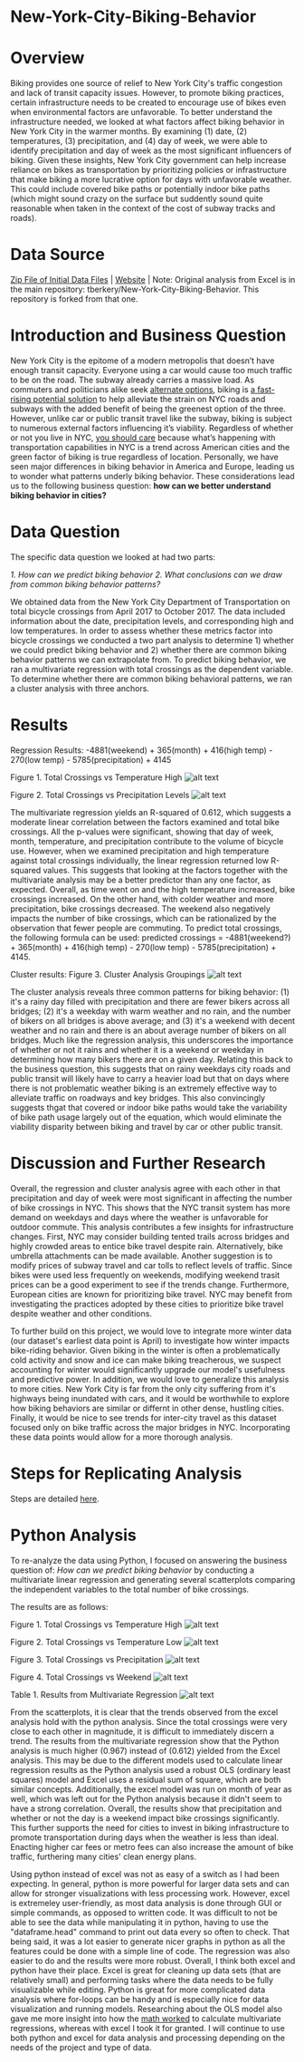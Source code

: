 # New-York-City-Biking-Behavior

# Overview
Biking provides one source of relief to New York City's traffic congestion and lack of transit capacity issues. However, to promote biking practices, certain infrastructure needs to be created to encourage use of bikes even when environmental factors are unfavorable. To better understand the infrastructure needed, we looked at what factors affect biking behavior in New York City in the warmer months. By examining (1) date, (2) temperatures, (3) precipitation, and (4) day of week, we were able to identify precipitation and day of week as the most significant influencers of biking. Given these insights, New York City government can help increase reliance on bikes as transportation by prioritizing policies or infrastructure that make biking a more lucrative option for days with unfavorable weather. This could include covered bike paths or potentially indoor bike paths (which might sound crazy on the surface but suddently sound quite reasonable when taken in the context of the cost of subway tracks and roads).
 
# Data Source
[Zip File of Initial Data Files](https://github.com/tberkery/New-York-City-Biking-Behavior/blob/main/NYCDOT_Bicycle_Counts_2017-_East_River_Bridges.zip.zip) | [Website](https://data.cityofnewyork.us/Transportation/Bicycle-Counts-for-East-River-Bridges/gua4-p9wg) | Note: Original analysis from Excel is in the main repository: tberkery/New-York-City-Biking-Behavior. This repository is forked from that one. 

# Introduction and Business Question
New York City is the epitome of a modern metropolis that doesn’t have enough transit capacity. Everyone using a car would cause too much traffic to be on the road. The subway already carries a massive load. As commuters and politicians alike seek [alternate options](https://www.nytimes.com/2021/03/02/travel/ebikes-bike-sharing-us.html), biking is [a fast-rising potential solution](https://www.bicycling.com/news/a30518994/deloitte-2020-study-bicycle-transportation/#:~:text=The%20study%20predicts%20that%20the,better%20tools%20for%20urban%20planning) to help alleviate the strain on NYC roads and subways with the added benefit of being the greenest option of the three. However, unlike car or public transit travel like the subway, biking is subject to numerous external factors influencing it’s viability. Regardless of whether or not you live in NYC, [you should care](https://www.smartcitiesdive.com/ex/sustainablecitiescollective/real-reason-why-bicycles-are-key-better-cities/25116/) because what’s happening with transportation capabilities in NYC is a trend across American cities and the green factor of biking is true regardless of location. Personally, we have seen major differences in biking behavior in America and Europe, leading us to wonder what patterns underly biking behavior. These considerations lead us to the following business question: **how can we better understand biking behavior in cities?**

# Data Question
The specific data question we looked at had two parts:

  *1. How can we predict biking behavior*
  *2. What conclusions can we draw from common biking behavior patterns?*
  
We obtained data from the New York City Department of Transportation on total bicycle crossings from April 2017 to October 2017. The data included information about the date, precipitation levels, and corresponding high and low temperatures. In order to assess whether these metrics factor into bicycle crossings we conducted a two part analysis to determine 1) whether we could predict biking behavior and 2) whether there are common biking behavior patterns we can extrapolate from. To predict biking behavior, we ran a multivariate regression with total crossings as the dependent variable. To determine whether there are common biking behavioral patterns, we ran a cluster analysis with three anchors. 

# Results

Regression Results: -4881(weekend) + 365(month) + 416(high temp) - 270(low temp) - 5785(precipitation) + 4145

Figure 1. Total Crossings vs Temperature High 
![alt text](https://github.com/tberkery/New-York-City-Biking-Behavior/blob/main/Total%20Crossings%20vs.%20High%20Temp.png)

Figure 2. Total Crossings vs Precipitation Levels
![alt text](https://github.com/tberkery/New-York-City-Biking-Behavior/blob/main/Total%20Crossings%20vs.%20Precipitation.png)

The multivariate regression yields an R-squared of 0.612, which suggests a moderate linear correlation between the factors examined and total bike crossings. All the p-values were significant, showing that day of week, month, temperature, and precipitation contribute to the volume of bicycle use. However, when we examined precipitation and high temperature against total crossings individually, the linear regression returned low R-squared values. This suggests that looking at the factors together with the multivariate analysis may be a better predictor than any one factor, as expected. Overall, as time went on and the high temperature increased, bike crossings increased. On the other hand, with colder weather and more precipitation, bike crossings decreased. The weekend also negatively impacts the number of bike crossings, which can be rationalized by the observation that fewer people are commuting. To predict total crossings, the following formula can be used: predicted crossings = -4881(weekend?) + 365(month) + 416(high temp) - 270(low temp) - 5785(precipitation) + 4145.


Cluster results:
Figure 3. Cluster Analysis Groupings
![alt text](https://github.com/tberkery/New-York-City-Biking-Behavior/blob/main/Biking%20Behavior%20Clusters.PNG)

The cluster analysis reveals three common patterns for biking behavior: (1) it's a rainy day filled with precipitation and there are fewer bikers across all bridges; (2) it's a weekday with warm weather and no rain, and the number of bikers on all bridges is above average; and (3) it's a weekend with decent weather and no rain and there is an about average number of bikers on all bridges. Much like the regression analysis, this underscores the importance of whether or not it rains and whether it is a weekend or weekday in determining how many bikers there are on a given day. Relating this back to the business question, this suggests that on rainy weekdays city roads and public transit will likely have to carry a heavier load but that on days where there is not problematic weather biking is an extremely effective way to alleviate traffic on roadways and key bridges. This also convincingly suggests thgat  that covered or indoor bike paths would take the variability of bike path usage largely out of the equation, which would eliminate the viability disparity between biking and travel by car or other public transit.

# Discussion and Further Research
Overall, the regression and cluster analysis agree with each other in that precipitation and day of week were most significant in affecting the number of bike crossings in NYC. This shows that the NYC transit system has more demand on weekdays and days where the weather is unfavorable for outdoor commute. This analysis contributes a few insights for infrastructure changes. First, NYC may consider building tented trails across bridges and highly crowded areas to entice bike travel despite rain. Alternatively, bike umbrella attachments can be made available. Another suggestion is to modify prices of subway travel and car tolls to reflect levels of traffic. Since bikes were used less frequently on weekends, modifying weekend trasit prices can be a good experiment to see if the trends change. Furthermore, European cities are known for prioritizing bike travel. NYC may benefit from investigating the practices adopted by these cities to prioritize bike travel despite weather and other conditions.  

To further build on this project, we would love to integrate more winter data (our dataset's earliest data point is April) to investigate how winter impacts bike-riding behavior. Given biking in the winter is often a problematically cold activity and snow and ice can make biking treacherous, we suspect accounting for winter would significantly upgrade our model's usefulness and predictive power. In addition, we would love to generalize this analysis to more cities. New York City is far from the only city suffering from it's highways being inundated with cars, and it would be worthwhile to explore how biking behaviors are similar or differnt in other dense, hustling cities. Finally, it would be nice to see trends for inter-city travel as this dataset focused only on bike traffic across the major bridges in NYC. Incorporating these data points would allow for a more thorough analysis. 

# Steps for Replicating Analysis
Steps are detailed [here](https://github.com/tberkery/New-York-City-Biking-Behavior/blob/main/Steps%20for%20Replicating%20Analysis.md).

# Python Analysis
To re-analyze the data using Python, I focused on answering the business question of: _How can we predict biking behavior_ by conducting a multivariate linear regression and generating several scatterplots comparing the independent variables to the total number of bike crossings. 

The results are as follows:

Figure 1. Total Crossings vs Temperature High 
![alt text](https://github.com/aakap/New-York-City-Biking-Behavior/blob/main/total%20crossings%20high%20temp.png)


Figure 2. Total Crossings vs Temperature Low 
![alt text](https://github.com/aakap/New-York-City-Biking-Behavior/blob/main/total%20crossings%20low%20temp.png)


Figure 3. Total Crossings vs Precipitation
![alt text](https://github.com/aakap/New-York-City-Biking-Behavior/blob/main/total%20crossings%20precipitation.png)


Figure 4. Total Crossings vs Weekend
![alt text](https://github.com/aakap/New-York-City-Biking-Behavior/blob/main/total%20crossings%20weekday.png)

Table 1. Results from Multivariate Regression
![alt text](https://github.com/aakap/New-York-City-Biking-Behavior/blob/main/regression%20results.png)

From the scatterplots, it is clear that the trends observed from the excel analysis hold with the python analysis. Since the total crossings were very close to each other in magnitude, it is difficult to immediately discern a trend. The results from the multivariate regression show that the Python analysis is much higher (0.967) instead of (0.612) yielded from the Excel analysis. This may be due to the different models used to calculate linear regression results as the Python analysis used a robust OLS (ordinary least squares) model and Excel uses a residual sum of square, which are both similar concepts. Additionally, the excel model was run on month of year as well, which was left out for the Python analysis because it didn't seem to have a strong correlation. Overall, the results show that precipitation and whether or not the day is a weekend impact bike crossings significantly. This further supports the need for cities to invest in biking infrastructure to promote transportation during days when the weather is less than ideal. Enacting higher car fees or metro fees can also increase the amount of bike traffic, furthering many cities' clean energy plans. 

Using python instead of excel was not as easy of a switch as I had been expecting. In general, python is more powerful for larger data sets and can allow for stronger visualizations with less processing work. However, excel is extremeley user-friendly, as most data analysis is done through GUI or simple commands, as opposed to written code. It was difficult to not be able to see the data while manipulating it in python, having to use the "dataframe.head" command to print out data every so often to check. That being said, it was a lot easier to generate nicer graphs in python as all the features could be done with a simple line of code. The regression was also easier to do and the results were more robust. Overall, I think both excel and python have their place. Excel is great for cleaning up data sets (that are relatively small) and performing tasks where the data needs to be fully visualizable while editing. Python is great for more complicated data analysis where for-loops can be handy and is especially nice for data visualization and running models. Researching about the OLS model also gave me more insight into how the [math worked](https://setosa.io/ev/ordinary-least-squares-regression/) to calculate multivariate regressions, whereas with excel I took it for granted. I will continue to use both python and excel for data analysis and processing depending on the needs of the project and type of data.    

